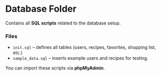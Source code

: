 # Database Folder

Contains all **SQL scripts** related to the database setup.

### Files
- `init.sql` – defines all tables (users, recipes, favorites, shopping list, etc.)
- `sample_data.sql` – inserts example users and recipes for testing.

You can import these scripts via **phpMyAdmin**.
